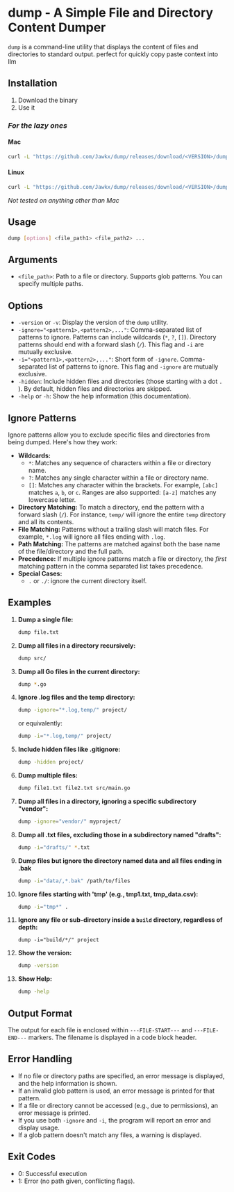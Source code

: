 # dump - A Simple File and Directory Content Dumper

`dump` is a command-line utility that displays the content of files and directories to standard output. perfect for quickly copy paste context into llm 

## Installation

1. Download the binary
2. Use it

### _For the lazy ones_

#### Mac
``` bash
curl -L "https://github.com/Jawkx/dump/releases/download/<VERSION>/dump-darwin-amd64" -o dump && chmod +x dump && mkdir -p "$HOME/.local/bin" 2>/dev/null && mv dump "$HOME/.local/bin/dump" && if ! echo "$PATH" | grep -q "$HOME/.local/bin"; then echo "Please add $HOME/.local/bin to your PATH."; fi
```

#### Linux
``` bash
curl -L "https://github.com/Jawkx/dump/releases/download/<VERSION>/dump-linux-amd64" -o dump && chmod +x dump && mkdir -p "$HOME/.local/bin" 2>/dev/null && mv dump "$HOME/.local/bin/dump" && if ! echo "$PATH" | grep -q "$HOME/.local/bin"; then echo "Please add $HOME/.local/bin to your PATH."; fi
```
_Not tested on anything other than Mac_

## Usage

```bash
dump [options] <file_path1> <file_path2> ...
```

## Arguments

*   `<file_path>`:  Path to a file or directory. Supports glob patterns.  You can specify multiple paths.

## Options

*   `-version` or `-v`: Display the version of the `dump` utility.
*   `-ignore="<pattern1>,<pattern2>,..."`:  Comma-separated list of patterns to ignore.  Patterns can include wildcards (`*`, `?`, `[]`).  Directory patterns should end with a forward slash (`/`). This flag and `-i` are mutually exclusive.
*   `-i="<pattern1>,<pattern2>,..."`:  Short form of `-ignore`. Comma-separated list of patterns to ignore. This flag and `-ignore` are mutually exclusive.
*   `-hidden`: Include hidden files and directories (those starting with a dot `.` ). By default, hidden files and directories are skipped.
*   `-help` or `-h`: Show the help information (this documentation).

## Ignore Patterns

Ignore patterns allow you to exclude specific files and directories from being dumped.  Here's how they work:

*   **Wildcards:**
    *   `*`: Matches any sequence of characters within a file or directory name.
    *   `?`: Matches any single character within a file or directory name.
    *   `[]`: Matches any character within the brackets.  For example, `[abc]` matches `a`, `b`, or `c`.  Ranges are also supported: `[a-z]` matches any lowercase letter.
*   **Directory Matching:** To match a directory, end the pattern with a forward slash (`/`). For instance, `temp/` will ignore the entire `temp` directory and all its contents.
*   **File Matching:** Patterns without a trailing slash will match files.  For example, `*.log` will ignore all files ending with `.log`.
*   **Path Matching:** The patterns are matched against both the base name of the file/directory and the full path.
*   **Precedence:** If multiple ignore patterns match a file or directory, the *first* matching pattern in the comma separated list takes precedence.
*   **Special Cases:**
    *  `.` or `./`: ignore the current directory itself.

## Examples

1.  **Dump a single file:**

    ```bash
    dump file.txt
    ```

2.  **Dump all files in a directory recursively:**

    ```bash
    dump src/
    ```

3.  **Dump all Go files in the current directory:**

    ```bash
    dump *.go
    ```

4.  **Ignore .log files and the temp directory:**

    ```bash
    dump -ignore="*.log,temp/" project/
    ```
    or equivalently:
    ```bash
    dump -i="*.log,temp/" project/
    ```

5.  **Include hidden files like .gitignore:**

    ```bash
    dump -hidden project/
    ```

6.  **Dump multiple files:**

    ```bash
    dump file1.txt file2.txt src/main.go
    ```

7.  **Dump all files in a directory, ignoring a specific subdirectory "vendor":**

    ```bash
    dump -ignore="vendor/" myproject/
    ```

8.  **Dump all .txt files, excluding those in a subdirectory named "drafts":**
    ```bash
    dump -i="drafts/" *.txt
    ```

9.  **Dump files but ignore the directory named data and all files ending in .bak**
    ```bash
    dump -i="data/,*.bak" /path/to/files
    ```

10. **Ignore files starting with 'tmp' (e.g., tmp1.txt, tmp_data.csv):**

    ```bash
    dump -i="tmp*" .
    ```

11. **Ignore any file or sub-directory inside a `build` directory, regardless of depth:**

    ```
    dump -i="build/*/" project
    ```

12. **Show the version:**

    ```bash
    dump -version
    ```

13. **Show Help:**

    ```bash
    dump -help
    ```

## Output Format

The output for each file is enclosed within `---FILE-START---` and `---FILE-END---` markers. The filename is displayed in a code block header.

## Error Handling

*   If no file or directory paths are specified, an error message is displayed, and the help information is shown.
*   If an invalid glob pattern is used, an error message is printed for that pattern.
*   If a file or directory cannot be accessed (e.g., due to permissions), an error message is printed.
*   If you use both `-ignore` and `-i`, the program will report an error and display usage.
*   If a glob pattern doesn't match any files, a warning is displayed.

## Exit Codes
* 0: Successful execution
* 1: Error (no path given, conflicting flags).
